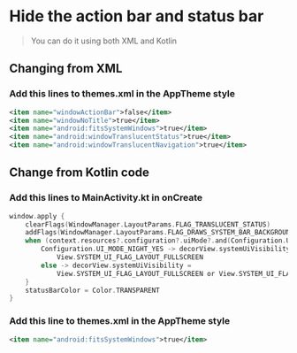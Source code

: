 # Hide the action bar and status bar
> You can do it using both XML and Kotlin

## Changing from XML
### Add this lines to themes.xml in the AppTheme style
```XML
<item name="windowActionBar">false</item>
<item name="windowNoTitle">true</item>
<item name="android:fitsSystemWindows">true</item>
<item name="android:windowTranslucentStatus">true</item>
<item name="android:windowTranslucentNavigation">true</item>
```
## Change from Kotlin code
### Add this lines to MainActivity.kt in onCreate
```kotlin
window.apply {
	clearFlags(WindowManager.LayoutParams.FLAG_TRANSLUCENT_STATUS)
	addFlags(WindowManager.LayoutParams.FLAG_DRAWS_SYSTEM_BAR_BACKGROUNDS)
	when (context.resources?.configuration?.uiMode?.and(Configuration.UI_MODE_NIGHT_MASK)) {
		Configuration.UI_MODE_NIGHT_YES -> decorView.systemUiVisibility =
			View.SYSTEM_UI_FLAG_LAYOUT_FULLSCREEN
		else -> decorView.systemUiVisibility =
			View.SYSTEM_UI_FLAG_LAYOUT_FULLSCREEN or View.SYSTEM_UI_FLAG_LIGHT_STATUS_BAR
	}
	statusBarColor = Color.TRANSPARENT
}
```        
### Add this line to themes.xml in the AppTheme style
```XML
<item name="android:fitsSystemWindows">true</item>
```
